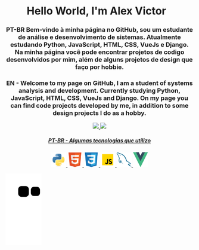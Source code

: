 <h1 align="center">Hello World, I'm Alex Victor <img src="https://raw.githubusercontent.com/kaueMarques/kaueMarques/master/hi.gif" width="10" height="10"></h1>

<h3 align="center">
                   PT-BR Bem-vindo à minha página no GitHub, sou um estudante de análise e desenvolvimento de sistemas. Atualmente estudando Python, JavaScript, HTML, CSS, VueJs e                     Django.
                   Na minha página você pode encontrar projetos de codigo desenvolvidos por mim, além de alguns projetos de design que faço por hobbie.
</h3>
<h3 align="center">
                   EN - Welcome to my page on GitHub, I am a student of systems analysis and development. Currently studying Python, JavaScript, HTML, CSS, VueJs and Django.
                   On my page you can find code projects developed by me, in addition to some design projects I do as a hobby.
</h3>

<div align="center">
  <a href="https://github.com/AlexVictorB">
  <img height="190em" src="https://github-readme-stats.vercel.app/api?username=AlexVictorB&show_icons=true&theme=onedark&include_all_commits=true&count_private=true"/>
  <img height="190em" src="https://github-readme-stats.vercel.app/api/top-langs/?username=AlexVictorB&layout=compact&langs_count=7&theme=onedark"/>
</div>

  <h5 align="center">PT-BR - Algumas tecnologias que utilizo</h5>

<p align="center">
  <img src="https://raw.githubusercontent.com/devicons/devicon/master/icons/python/python-original.svg" alt="Python 3"  width="40" height="40"/>
  <img src="https://raw.githubusercontent.com/devicons/devicon/master/icons/html5/html5-original.svg" alt="HTML 5"  width="40" height="40"/>
  <img src="https://raw.githubusercontent.com/devicons/devicon/master/icons/css3/css3-original.svg" alt="CSS3"  width="40" height="40"/>
  <img src="https://raw.githubusercontent.com/AlexVictorB/icons/main/javascript.svg" alt="JavaScriptL"  width="40" height="40"/>
  <img src="https://raw.githubusercontent.com/devicons/devicon/master/icons/mysql/mysql-original.svg" alt="MySQL"  width="40" height="40"/>
  <img src="https://github.com/AlexVictorB/icons/blob/main/vuejs.png?raw=true" alt="VueJs"  width="40" height="40"/>
</p>
 

  ![Snake animation](https://github.com/AlexVictorB/AlexVictorB/blob/output/github-contribution-grid-snake.svg)
